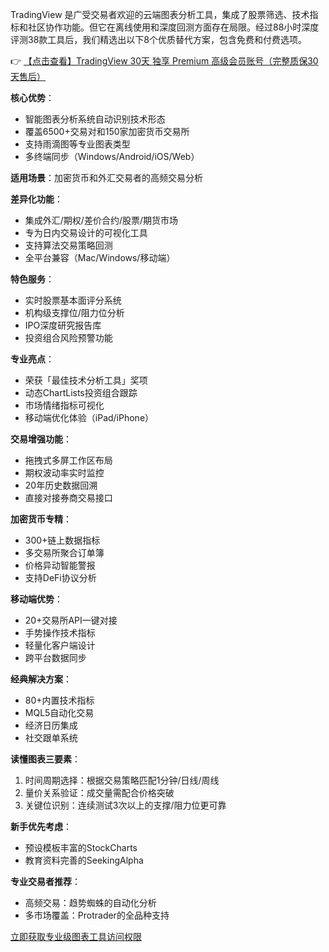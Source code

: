 
TradingView 是广受交易者欢迎的云端图表分析工具，集成了股票筛选、技术指标和社区协作功能。但它在离线使用和深度回测方面存在局限。经过88小时深度评测38款工具后，我们精选出以下8个优质替代方案，包含免费和付费选项。

👉 [【点击查看】TradingView 30天 独享 Premium 高级会员账号（完整质保30天售后）](https://bit.ly/TradingView-Pro)


**核心优势**：  
- 智能图表分析系统自动识别技术形态  
- 覆盖6500+交易对和150家加密货币交易所  
- 支持雨滴图等专业图表类型  
- 多终端同步（Windows/Android/iOS/Web）

**适用场景**：加密货币和外汇交易者的高频交易分析


**差异化功能**：  
- 集成外汇/期权/差价合约/股票/期货市场  
- 专为日内交易设计的可视化工具  
- 支持算法交易策略回测  
- 全平台兼容（Mac/Windows/移动端）


**特色服务**：  
- 实时股票基本面评分系统  
- 机构级支撑位/阻力位分析  
- IPO深度研究报告库  
- 投资组合风险预警功能


**专业亮点**：  
- 荣获「最佳技术分析工具」奖项  
- 动态ChartLists投资组合跟踪  
- 市场情绪指标可视化  
- 移动端优化体验（iPad/iPhone）


**交易增强功能**：  
- 拖拽式多屏工作区布局  
- 期权波动率实时监控  
- 20年历史数据回溯  
- 直接对接券商交易接口


**加密货币专精**：  
- 300+链上数据指标  
- 多交易所聚合订单簿  
- 价格异动智能警报  
- 支持DeFi协议分析


**移动端优势**：  
- 20+交易所API一键对接  
- 手势操作技术指标  
- 轻量化客户端设计  
- 跨平台数据同步


**经典解决方案**：  
- 80+内置技术指标  
- MQL5自动化交易  
- 经济日历集成  
- 社交跟单系统


**读懂图表三要素**：  
1. 时间周期选择：根据交易策略匹配1分钟/日线/周线  
2. 量价关系验证：成交量需配合价格突破  
3. 关键位识别：连续测试3次以上的支撑/阻力位更可靠  


**新手优先考虑**：  
- 预设模板丰富的StockCharts  
- 教育资料完善的SeekingAlpha  

**专业交易者推荐**：  
- 高频交易：趋势蜘蛛的自动化分析  
- 多市场覆盖：Protrader的全品种支持  

[立即获取专业级图表工具访问权限](https://bit.ly/TradingView-Pro)
